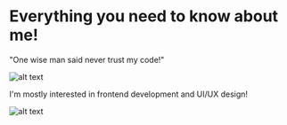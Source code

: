 # Everything you need to know about me!

"One wise man said never trust my code!"

![alt text](https://i-viaplay-com.akamaized.net/viaplay-prod/936/572/1472747571-2cdeb6b59fd6011b7a4813d4af6bd3519a995b1e.jpg?width=1600&height=900)

I'm mostly interested in frontend development and UI/UX design!

![alt text](https://js.devexpress.com/Content/Images/features/html5-css-javascript-logos.png)
